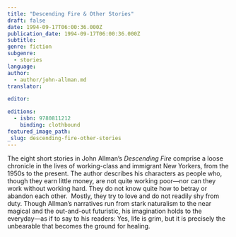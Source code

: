 ```yaml
---
title: "Descending Fire & Other Stories"
draft: false
date: 1994-09-17T06:00:36.000Z
publication_date: 1994-09-17T06:00:36.000Z
subtitle:
genre: fiction
subgenre:
  - stories
language:
author:
  - author/john-allman.md
translator:

editor:

editions:
  - isbn: 9780811212
    binding: clothbound
featured_image_path:
_slug: descending-fire-other-stories
---
```


The eight short stories in John Allman’s _Descending Fire_ comprise a loose chronicle in the lives of working-class and immigrant New Yorkers, from the 1950s to the present. The author describes his characters as people who, though they earn little money, are not quite working poor—nor can they work without working hard. They do not know quite how to betray or abandon each other.  Mostly, they try to love and do not readily shy from duty. Though Allman’s narratives run from stark naturalism to the near magical and the out-and-out futuristic, his imagination holds to the everyday—as if to say to his readers: Yes, life is grim, but it is precisely the unbearable that becomes the ground for healing.

